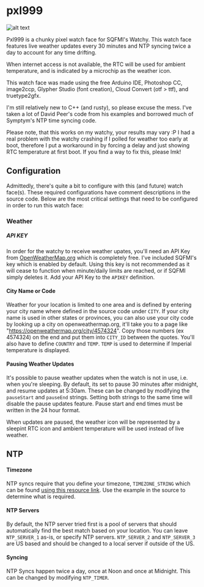 # pxl999
![alt text](https://github.com/dezign999/pxl999/blob/main/pxl999.gif?raw=true?raw=true)

Pxl999 is a chunky pixel watch face for SQFMI's Watchy. This watch face features live weather updates every 30 minutes and NTP syncing twice a day to account for any time drifting.

When internet access is not available, the RTC will be used for ambient temperature, and is indicated by a microchip as the weather icon.

This watch face was made using the free Arduino IDE, Photoshop CC, image2ccp, Glypher Studio (font creation), Cloud Convert (otf > ttf), and truetype2gfx.

I'm still relatively new to C++ (and rusty), so please excuse the mess. I've taken a lot of David Peer's code from his examples and borrowed much of Symptym's NTP time syncing code.

Please note, that this works on my watchy, your results may vary :P I had a real problem with the watchy crashing if I polled for weather too early at boot, therefore I put a workaround in by forcing a delay and just showing RTC temperature at first boot. If you find a way to fix this, please lmk!

## Configuration
Admittedly, there's quite a bit to configure with this (and future) watch face(s). These required configurations have comment descriptions in the source code. Below are the most critical settings that need to be configured in order to run this watch face:

### Weather
##### API KEY
In order for the watchy to receive weather upates, you'll need an API Key from [OpenWeatherMap.org](https://openweathermap.org/appid) which is completely free. I've included SQFMI's key which is enabled by default. Using this key is not recommended as it will cease to function when minute/daily limits are reached, or if SQFMI simply deletes it. Add your API Key to the `APIKEY` definition.

#### City Name or Code
Weather for your location is limited to one area and is defined by entering your city name where defined in the source code under `CITY`. If your city name is used in other states or provinces, you can also use your city code by looking up a city on openweathermap.org, it'll take you to a page like "https://openweathermap.org/city/4574324". Copy those numbers (ex 4574324) on the end and put them into `CITY_ID` between the quotes. You'll also have to define `COUNTRY` and `TEMP`. `TEMP` is used to determine if Imperial temperature is displayed.

#### Pausing Weather Updates
It's possible to pause weather updates when the watch is not in use, i.e. when you're sleeping. By default, its set to pause 30 minutes after midnight, and resume updates at 5:30am. These can be changed by modifying the `pauseStart` and `pauseEnd` strings. Setting both strings to the same time will disable the pause updates feature. Pause start and end times must be written in the 24 hour format.

When updates are paused, the weather icon will be represented by a sleepint RTC icon and ambient temperature will be used instead of live weather.

## NTP
#### Timezone
NTP syncs require that you define your timezone, `TIMEZONE_STRING` which can be found [using this resource link](https://github.com/nayarsystems/posix_tz_db/blob/master/zones.json). Use the example in the source to determine what is required. 

#### NTP Servers
By default, the NTP server tried first is a pool of servers that should automatically find the best match based on your location. You can leave `NTP_SERVER_1` as-is, or specify NTP servers. `NTP_SERVER_2` and `NTP_SERVER_3` are US based and should be changed to a local server if outside of the US.

#### Syncing
NTP Syncs happen twice a day, once at Noon and once at Midnight. This can be changed by modifying `NTP_TIMER`.
